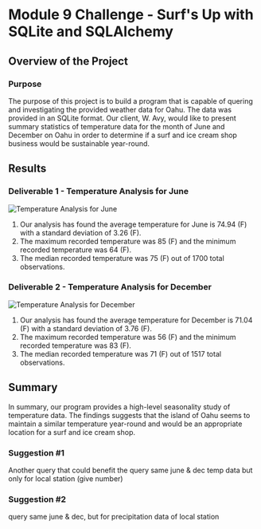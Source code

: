 # Module 9 Challenge - Surf's Up with SQLite and SQLAlchemy

## Overview of the Project

### Purpose
The purpose of this project is to build a program that is capable of quering and investigating the provided weather data for Oahu. The data was provided in an SQLite format. Our client, W. Avy, would like to present summary statistics of temperature data for the month of June and December on Oahu in order to determine if a surf and ice cream shop business would be sustainable year-round.

## Results

### Deliverable 1 - Temperature Analysis for June
![Temperature Analysis for June](https://user-images.githubusercontent.com/103288980/175751328-8aa43d60-a11d-4a34-b215-31fbd3590739.PNG)

1. Our analysis has found the average temperature for June is 74.94 (F) with a standard deviation of 3.26 (F).
2. The maximum recorded temperature was 85 (F) and the minimum recorded temperature was 64 (F).
3. The median recorded temperature was 75 (F) out of 1700 total observations.

### Deliverable 2 - Temperature Analysis for December
![Temperature Analysis for December](https://user-images.githubusercontent.com/103288980/175751332-6fbe3caa-e34e-41a8-ac3f-d1ae1f73cfc2.PNG)

1. Our analysis has found the average temperature for December is 71.04 (F) with a standard deviation of 3.76 (F).
2. The maximum recorded temperature was 56 (F) and the minimum recorded temperature was 83 (F).
3. The median recorded temperature was 71 (F) out of 1517 total observations.

## Summary

In summary, our program provides a high-level seasonality study of temperature data. The findings suggests that the island of Oahu seems to maintain a similar temperature year-round and would be an appropriate location for a surf and ice cream shop.

### Suggestion #1
Another query that could benefit the 
query same june & dec temp data but only for local station (give number)

### Suggestion #2
query same june & dec, but for precipitation data of local station 
